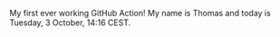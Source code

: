 My first ever working GitHub Action!
My name is Thomas and today is Tuesday, 3 October, 14:16 CEST. 
